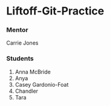 # Liftoff-Git-Practice

### Mentor
Carrie Jones

### Students
1. Anna McBride
2. Anya
3. Casey Gardonio-Foat
4. Chandler
5. Tara
